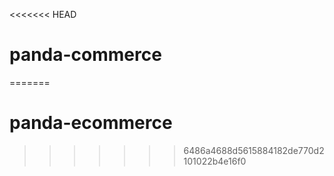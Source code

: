 <<<<<<< HEAD
# panda-commerce
=======
# panda-ecommerce
>>>>>>> 6486a4688d5615884182de770d2101022b4e16f0
